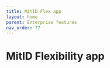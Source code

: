 ```yaml
---
title: MitID Flex app
layout: home
parent: Enterprise features
nav_order: 77
---
```


# MitID Flexibility app
